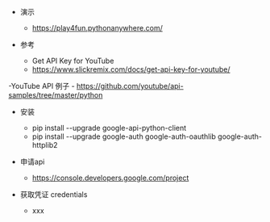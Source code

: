 - 演示 
	- https://play4fun.pythonanywhere.com/

- 参考
	- Get API Key for YouTube
	- https://www.slickremix.com/docs/get-api-key-for-youtube/


-YouTube API 例子 
	- https://github.com/youtube/api-samples/tree/master/python

- 安装
	- pip install --upgrade google-api-python-client
	- pip install --upgrade google-auth google-auth-oauthlib google-auth-httplib2

- 申请api
	- https://console.developers.google.com/project

- 获取凭证 credentials
	- xxx